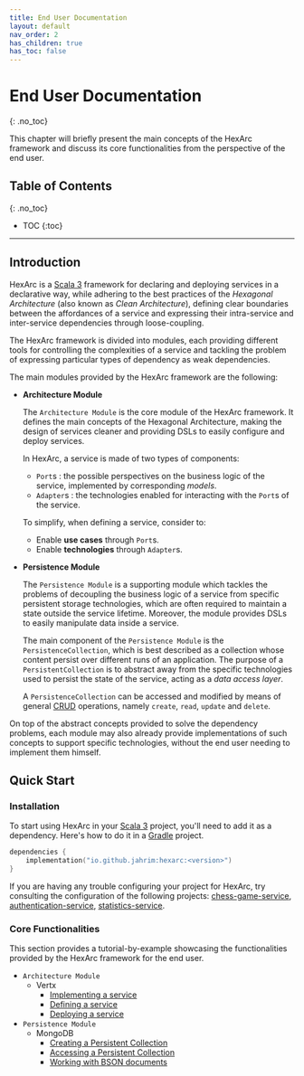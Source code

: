 ```yaml
---
title: End User Documentation
layout: default
nav_order: 2
has_children: true
has_toc: false
---
```


# End User Documentation
{: .no_toc}

This chapter will briefly present the main concepts of the HexArc framework 
and discuss its core functionalities from the perspective of the end user.

## Table of Contents
{: .no_toc}

- TOC
{:toc}

---

## Introduction

HexArc is a [Scala 3](https://www.scala-lang.org/) framework for declaring and deploying
services in a declarative way, while adhering to the best practices of the _Hexagonal Architecture_
(also known as _Clean Architecture_), defining clear boundaries between the affordances
of a service and expressing their intra-service and inter-service dependencies through
loose-coupling.

The HexArc framework is divided into modules, each providing different tools for
controlling the complexities of a service and tackling the problem of expressing 
particular types of dependency as weak dependencies.

The main modules provided by the HexArc framework are the following:
- **Architecture Module**
    
  The `Architecture Module` is the core module of the HexArc framework.
  It defines the main concepts of the Hexagonal Architecture, making the design of services
  cleaner and providing DSLs to easily configure and deploy services.

  In HexArc, a service is made of two types of components:
  - `Port`s : the possible perspectives on the business logic of the service, implemented
    by corresponding _models_.
  - `Adapter`s : the technologies enabled for interacting with the `Port`s of the service.
    
  To simplify, when defining a service, consider to:
  - Enable **use cases** through `Port`s.
  - Enable **technologies** through `Adapter`s.

- **Persistence Module**

  The `Persistence Module` is a supporting module which tackles the problems of decoupling
  the business logic of a service from specific persistent storage technologies, which are
  often required to maintain a state outside the service lifetime. Moreover, the module provides
  DSLs to easily manipulate data inside a service.

  The main component of the `Persistence Module` is the `PersistenceCollection`, which is
  best described as a collection whose content persist over different runs of an application.
  The purpose of a `PersistentCollection` is to abstract away from the specific technologies
  used to persist the state of the service, acting as a _data access layer_.

  A `PersistenceCollection` can be accessed and modified by means of general
  [CRUD](https://en.wikipedia.org/wiki/Create,_read,_update_and_delete) operations, namely
  `create`, `read`, `update` and `delete`.

On top of the abstract concepts provided to solve the dependency problems, each module may also already
provide implementations of such concepts to support specific technologies, without the end user
needing to implement them himself.

## Quick Start

### Installation

To start using HexArc in your [Scala 3](https://www.scala-lang.org/) project, you'll need to add it as
a dependency. Here's how to do it in a [Gradle](https://gradle.org/) project.

```kotlin
dependencies {
    implementation("io.github.jahrim:hexarc:<version>")
}
```

If you are having any trouble configuring your project for HexArc, try consulting the configuration
of the following projects: [chess-game-service](https://github.com/ldss-project/chess-game-service),
[authentication-service](https://github.com/ldss-project/authentication-service),
[statistics-service](https://github.com/ldss-project/statistics-service).

### Core Functionalities

This section provides a tutorial-by-example showcasing the functionalities provided by the
HexArc framework for the end user.

- `Architecture Module`
    - Vertx
        - [Implementing a service](/hexarc/end-user-documentation/0-architecture/0-service-implementation)
        - [Defining a service](/hexarc/end-user-documentation/0-architecture/1-service-definition)
        - [Deploying a service](/hexarc/end-user-documentation/0-architecture/2-service-deployment)
- `Persistence Module`
    - MongoDB
        - [Creating a Persistent Collection](/hexarc/end-user-documentation/1-persistence/0-persistent-collection-creation)
        - [Accessing a Persistent Collection](/hexarc/end-user-documentation/1-persistence/1-persistent-collection-access)
        - [Working with BSON documents](/hexarc/end-user-documentation/1-persistence/2-working-with-bson)
